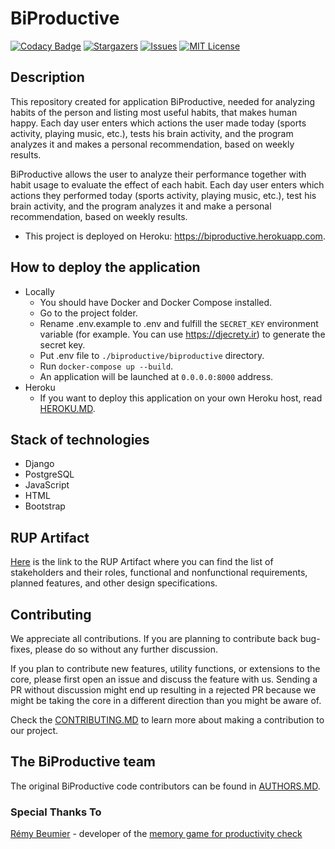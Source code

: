 # BiProductive

[![Codacy Badge](https://api.codacy.com/project/badge/Grade/1b8fcfb3465a4f02ab9a2d6dc445dfed)](https://app.codacy.com/gh/rizvansky/biproductive?utm_source=github.com&utm_medium=referral&utm_content=rizvansky/biproductive&utm_campaign=Badge_Grade_Settings)
[![Stargazers][stars-shield]][stars-url]
[![Issues][issues-shield]][issues-url]
[![MIT License][license-shield]][license-url]

## Description
This repository created for application BiProductive, needed for analyzing habits of the person and listing most useful
habits, that makes human happy. Each day user enters which actions the user made today (sports activity, playing music, 
etc.), tests his brain activity, and the program analyzes it and makes a personal recommendation, based on weekly 
results.

BiProductive allows the user to analyze their performance together with habit usage to evaluate the effect of each
habit. Each day user enters which actions they performed today (sports activity, playing music, etc.), test his brain
activity, and the program analyzes it and make a personal recommendation, based on weekly results.
  - This project is deployed on Heroku: https://biproductive.herokuapp.com.

## How to deploy the application
- Locally
    - You should have Docker and Docker Compose installed.
    - Go to the project folder.
    - Rename .env.example to .env and fulfill the ```SECRET_KEY``` environment variable (for example. You can use 
      https://djecrety.ir) to generate the secret key.
    - Put .env file to ```./biproductive/biproductive``` directory.
    - Run ```docker-compose up --build```.
    - An application will be launched at ```0.0.0.0:8000``` address.
- Heroku
    - If you want to deploy this application on your own Heroku host, read [HEROKU.MD](docs/HEROKU.MD).

## Stack of technologies
- Django
- PostgreSQL
- JavaScript
- HTML
- Bootstrap

## RUP Artifact
[Here](https://docs.google.com/document/d/14AMeCV4WJotkQ8lvZcl2u_bB66lMKmu4/edit?usp=sharing&ouid=109541784549585358096&rtpof=true&sd=true) 
is the link to the RUP Artifact where you can find the list of stakeholders and their roles, functional and 
nonfunctional requirements, planned features, and other design specifications.

## Contributing
We appreciate all contributions. If you are planning to contribute back bug-fixes, please do so without any further 
discussion.

If you plan to contribute new features, utility functions, or extensions to the core, please first open an issue and 
discuss the feature with us. Sending a PR without discussion might end up resulting in a rejected PR because we might be
taking the core in a different direction than you might be aware of.

Check the [CONTRIBUTING.MD](./docs/CONTRIBUTING.MD) to learn more about making a contribution to our project.

## The BiProductive team
The original BiProductive code contributors can be found in [AUTHORS.MD](./docs/AUTHORS.MD).
### Special Thanks To  
[Rémy Beumier](https://github.com/beumsk) - developer of the 
[memory game for productivity check](https://github.com/beumsk/Memory)

<!-- MARKDOWN LINKS & IMAGES -->
<!-- https://www.markdownguide.org/basic-syntax/#reference-style-links -->
[stars-shield]: https://img.shields.io/github/stars/rizvansky/biproductive.svg?style=flat&logo=appveyor
[stars-url]: https://github.com/rizvansky/biproductive/stargazers
[issues-shield]: https://img.shields.io/github/issues/rizvansky/biproductive.svg?style=flat&logo=appveyor
[issues-url]: https://github.com/rizvansky/biproductive/issues
[license-shield]: https://img.shields.io/github/license/rizvansky/biproductive.svg?style=flat&logo=appveyor
[license-url]: https://github.com/rizvansky/biproductive/blob/main/LICENSE
